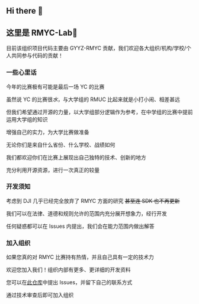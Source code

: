 ## Hi there 👋

## 这里是 RMYC-Lab👋

目前该组织项目代码主要由 GYYZ-RMYC 贡献，我们欢迎各大组织/机构/学校/个人共同参与代码的贡献！

### 一些心里话

今年的比赛极有可能是最后一场 YC 的比赛

虽然说 YC 的比赛很*水*，与大学组的 RMUC 比起来就是小打小闹、相差甚远

但我们希望通过开源的力量，以大学组部分逻辑作为参考，在中学组的比赛中提前运用大学组的知识

增强自己的实力，为大学比赛做准备

无论你们是来自什么省份、什么学校、战绩如何

我们都欢迎你们在比赛上展现出自己独特的技术、创新的地方

充分利用开源资源，进行一次真正的较量

### 开发须知

考虑到 DJI 几乎已经完全放弃了 RMYC 方面的研究 ~~甚至连 SDK 也不再更新~~

我们可以在法律、道德和规则允许的范围内充分展开想象力，经行开发

任何疑惑都可以在 Issues 内提出，我们会在能力范围内做出解答

### 加入组织

如果您真的对 RMYC 比赛持有热情，并且自己具有一定的技术力

欢迎您加入我们！组织内部有更多、更详细的开发资料

您可以在[此仓库](https://github.com/RMYC-Lab/.github)中提出 Issues，并留下自己的联系方式

通过技术审查后即可加入组织
